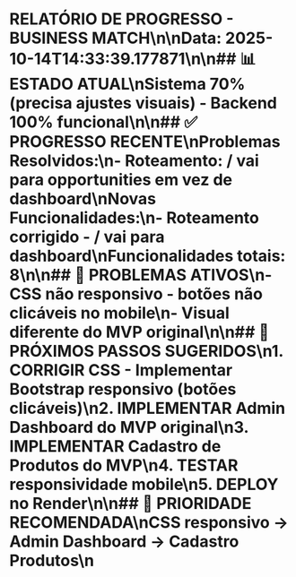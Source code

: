# RELATÓRIO DE PROGRESSO - BUSINESS MATCH\n\n**Data:** 2025-10-14T14:33:39.177871\n\n## 📊 ESTADO ATUAL\nSistema 70% (precisa ajustes visuais) - Backend 100% funcional\n\n## ✅ PROGRESSO RECENTE\n**Problemas Resolvidos:**\n- Roteamento: / vai para opportunities em vez de dashboard\n**Novas Funcionalidades:**\n- Roteamento corrigido - / vai para dashboard\n**Funcionalidades totais:** 8\n\n## 🔴 PROBLEMAS ATIVOS\n- CSS não responsivo - botões não clicáveis no mobile\n- Visual diferente do MVP original\n\n## 🎯 PRÓXIMOS PASSOS SUGERIDOS\n1. CORRIGIR CSS - Implementar Bootstrap responsivo (botões clicáveis)\n2. IMPLEMENTAR Admin Dashboard do MVP original\n3. IMPLEMENTAR Cadastro de Produtos do MVP\n4. TESTAR responsividade mobile\n5. DEPLOY no Render\n\n## 🚀 PRIORIDADE RECOMENDADA\nCSS responsivo → Admin Dashboard → Cadastro Produtos\n